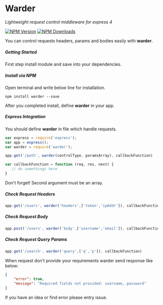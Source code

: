 # Warder

*Lightweight request control middleware for express 4*

[![NPM Version][npm-image]][npm-url]
[![NPM Downloads][downloads-image]][downloads-url]

You can control requests headers, params and bodies easily with **warder**.


##### Getting Started

First step install module and save into your dependencies.

##### Install via NPM

Open terminal and write below line for installation.

```
npm install warder --save
```
After you completed install, define **warder** in your app.

##### Express Integration

You should define **warder** in file which handle requests.

```javascript
var express = require('express');
var app = express();
var warder = require('warder');

app.get('/path', warder(controlType, paramsArray), callbackFunction)

var callbackFunction = function (req, res, next) {
   // do somethings here
}
```

Don't forget! Second argument must be an array.

##### Check Request Headers
```javascript
app.get('/users', warder('headers',['token','ipAddr']), callbackFunction)
```

##### Check Request Body
```javascript
app.post('/users', warder('body',['username','email']), callbackFunction)
```

##### Check Request Query Params
```javascript
app.get('/search', warder('query',['q','p']), callbackFunction)
```

When request don't provide your requirements warder send response like below:
```json
{
    "error": true, 
    "message": "Required fields not provided: username, password"
}
```

If you have an idea or find error please entry issue. 

[npm-image]: https://img.shields.io/npm/v/wee.svg?style=flat
[npm-url]: https://npmjs.org/package/warder
[downloads-url]: https://npmjs.org/package/warder
[downloads-image]: https://img.shields.io/npm/dm/wee.svg?style=flat

